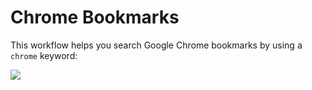 # Chrome Bookmarks

This workflow helps you search Google Chrome bookmarks by using a ```chrome``` keyword:

![](https://raw.github.com/mdreizin/alfred-workflows/master/chrome-bookmarks/chrome-bookmarks.png)
